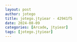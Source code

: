```yaml
---
layout: post
author: jotego
title: jotego.jtyiear - 42941f5
date: 2024-08-09
categories: [Arcade, jtyiear]
tags: [jotego.jtyiear]
---
```


